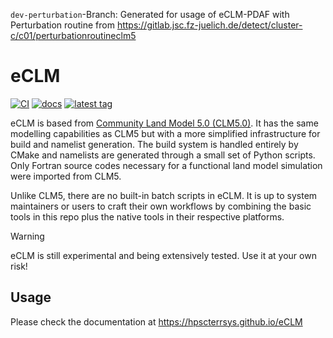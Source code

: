 `dev-perturbation`-Branch: Generated for usage of eCLM-PDAF with
Perturbation routine from
https://gitlab.jsc.fz-juelich.de/detect/cluster-c/c01/perturbationroutineclm5

# eCLM

[![CI](https://github.com/HPSCTerrSys/eCLM/actions/workflows/CI.yml/badge.svg)](https://github.com/HPSCTerrSys/eCLM/actions/workflows/CI.yml)
[![docs](https://github.com/HPSCTerrSys/eCLM/actions/workflows/docs.yml/badge.svg)](https://github.com/HPSCTerrSys/eCLM/actions/workflows/docs.yml)
[![latest tag](https://badgen.net/github/tag/HPSCTerrSys/eCLM)](https://github.com/HPSCTerrSys/eCLM/tags)

eCLM is based from [Community Land Model 5.0 (CLM5.0)]. It has the same modelling capabilities as CLM5 but with a more simplified infrastructure for build and namelist generation. The build system is handled entirely by CMake and namelists are generated through a small set of Python scripts. Only Fortran source codes necessary for a functional land model simulation were imported from CLM5. 

Unlike CLM5, there are no built-in batch scripts in eCLM. It is up to system maintainers or users to craft their own workflows by combining the basic tools in this repo plus the native tools in their respective platforms.

> [!WARNING]
> eCLM is still experimental and being extensively tested. Use it at your own risk!

## Usage

Please check the documentation at https://hpscterrsys.github.io/eCLM

[Community Land Model 5.0 (CLM5.0)]: https://github.com/ESCOMP/CTSM/tree/release-clm5.0

